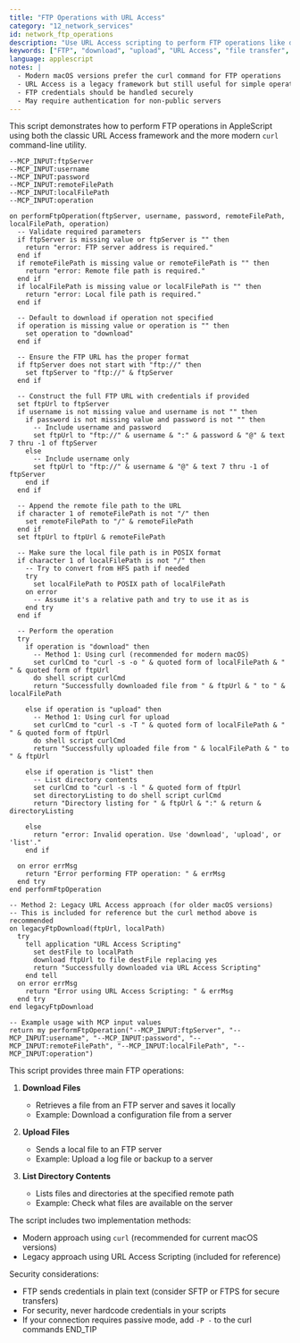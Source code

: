 ```yaml
---
title: "FTP Operations with URL Access"
category: "12_network_services"
id: network_ftp_operations
description: "Use URL Access scripting to perform FTP operations like downloading and uploading files."
keywords: ["FTP", "download", "upload", "URL Access", "file transfer", "network", "curl"]
language: applescript
notes: |
  - Modern macOS versions prefer the curl command for FTP operations
  - URL Access is a legacy framework but still useful for simple operations
  - FTP credentials should be handled securely
  - May require authentication for non-public servers
---
```


This script demonstrates how to perform FTP operations in AppleScript using both the classic URL Access framework and the more modern `curl` command-line utility.

```applescript
--MCP_INPUT:ftpServer
--MCP_INPUT:username
--MCP_INPUT:password
--MCP_INPUT:remoteFilePath
--MCP_INPUT:localFilePath
--MCP_INPUT:operation

on performFtpOperation(ftpServer, username, password, remoteFilePath, localFilePath, operation)
  -- Validate required parameters
  if ftpServer is missing value or ftpServer is "" then
    return "error: FTP server address is required."
  end if
  if remoteFilePath is missing value or remoteFilePath is "" then
    return "error: Remote file path is required."
  end if
  if localFilePath is missing value or localFilePath is "" then
    return "error: Local file path is required."
  end if
  
  -- Default to download if operation not specified
  if operation is missing value or operation is "" then
    set operation to "download"
  end if
  
  -- Ensure the FTP URL has the proper format
  if ftpServer does not start with "ftp://" then
    set ftpServer to "ftp://" & ftpServer
  end if
  
  -- Construct the full FTP URL with credentials if provided
  set ftpUrl to ftpServer
  if username is not missing value and username is not "" then
    if password is not missing value and password is not "" then
      -- Include username and password
      set ftpUrl to "ftp://" & username & ":" & password & "@" & text 7 thru -1 of ftpServer
    else
      -- Include username only
      set ftpUrl to "ftp://" & username & "@" & text 7 thru -1 of ftpServer
    end if
  end if
  
  -- Append the remote file path to the URL
  if character 1 of remoteFilePath is not "/" then
    set remoteFilePath to "/" & remoteFilePath
  end if
  set ftpUrl to ftpUrl & remoteFilePath
  
  -- Make sure the local file path is in POSIX format
  if character 1 of localFilePath is not "/" then
    -- Try to convert from HFS path if needed
    try
      set localFilePath to POSIX path of localFilePath
    on error
      -- Assume it's a relative path and try to use it as is
    end try
  end if
  
  -- Perform the operation
  try
    if operation is "download" then
      -- Method 1: Using curl (recommended for modern macOS)
      set curlCmd to "curl -s -o " & quoted form of localFilePath & " " & quoted form of ftpUrl
      do shell script curlCmd
      return "Successfully downloaded file from " & ftpUrl & " to " & localFilePath
      
    else if operation is "upload" then
      -- Method 1: Using curl for upload
      set curlCmd to "curl -s -T " & quoted form of localFilePath & " " & quoted form of ftpUrl
      do shell script curlCmd
      return "Successfully uploaded file from " & localFilePath & " to " & ftpUrl
      
    else if operation is "list" then
      -- List directory contents
      set curlCmd to "curl -s -l " & quoted form of ftpUrl
      set directoryListing to do shell script curlCmd
      return "Directory listing for " & ftpUrl & ":" & return & directoryListing
      
    else
      return "error: Invalid operation. Use 'download', 'upload', or 'list'."
    end if
    
  on error errMsg
    return "Error performing FTP operation: " & errMsg
  end try
end performFtpOperation

-- Method 2: Legacy URL Access approach (for older macOS versions)
-- This is included for reference but the curl method above is recommended
on legacyFtpDownload(ftpUrl, localPath)
  try
    tell application "URL Access Scripting"
      set destFile to localPath
      download ftpUrl to file destFile replacing yes
      return "Successfully downloaded via URL Access Scripting"
    end tell
  on error errMsg
    return "Error using URL Access Scripting: " & errMsg
  end try
end legacyFtpDownload

-- Example usage with MCP input values
return my performFtpOperation("--MCP_INPUT:ftpServer", "--MCP_INPUT:username", "--MCP_INPUT:password", "--MCP_INPUT:remoteFilePath", "--MCP_INPUT:localFilePath", "--MCP_INPUT:operation")
```

This script provides three main FTP operations:

1. **Download Files**
   - Retrieves a file from an FTP server and saves it locally
   - Example: Download a configuration file from a server

2. **Upload Files**
   - Sends a local file to an FTP server
   - Example: Upload a log file or backup to a server

3. **List Directory Contents**
   - Lists files and directories at the specified remote path
   - Example: Check what files are available on the server

The script includes two implementation methods:
- Modern approach using `curl` (recommended for current macOS versions)
- Legacy approach using URL Access Scripting (included for reference)

Security considerations:
- FTP sends credentials in plain text (consider SFTP or FTPS for secure transfers)
- For security, never hardcode credentials in your scripts
- If your connection requires passive mode, add `-P -` to the curl commands
END_TIP